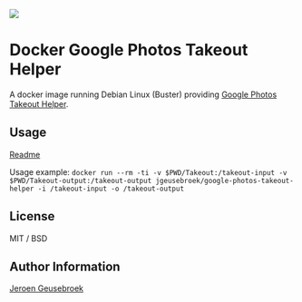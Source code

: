 [![](https://images.microbadger.com/badges/image/jgeusebroek/google-photos-takeout-helper.svg)](https://microbadger.com/images/jgeusebroek/google-photos-takeout-helper "Get your own image badge on microbadger.com")
# Docker Google Photos Takeout Helper

A docker image running Debian Linux (Buster) providing [Google Photos Takeout Helper](https://github.com/TheLastGimbus/GooglePhotosTakeoutHelper/).

## Usage

[Readme](https://github.com/TheLastGimbus/GooglePhotosTakeoutHelper/#readme)

Usage example:
`docker run --rm -ti -v $PWD/Takeout:/takeout-input -v $PWD/Takeout-output:/takeout-output jgeusebroek/google-photos-takeout-helper -i /takeout-input -o /takeout-output`

## License

MIT / BSD

## Author Information

[Jeroen Geusebroek](http://jeroengeusebroek.nl/)
